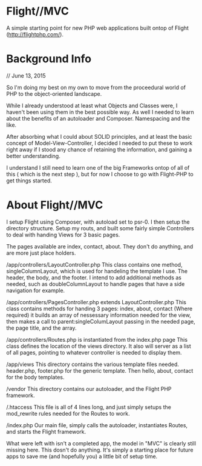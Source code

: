 # Flight//MVC
A simple starting point for new PHP web applications built ontop of Flight (http://flightphp.com/).

# Background Info
// June 13, 2015

So I'm doing my best on my own to move from the proceedural world of PHP to the object-oriented landscape. 

While I already understood at least what Objects and Classes were, I haven't been using them in the best possible way. As well I needed to learn about the benefits of an autoloader and Composer. Namespacing and the like.

After absorbing what I could about SOLID principles, and at least the basic concept of Model-View-Controller, I decided I needed to put these to work right away if I stood any chance of retaining the information, and gaining a better understanding.  

I understand I still need to learn one of the big Frameworks ontop of all of this ( which is the next step ), but for now I choose to go with Flight-PHP to get things started. 

# About Flight//MVC

I setup Flight using Composer, with autoload set to psr-0. I then setup the directory structure. Setup my routs, and built some fairly simple Controllers to deal with handing Views for 3 basic pages. 

The pages available are index, contact, about. They don't do anything, and are more just place holders.

/app/controllers/LayoutController.php
  This class contains one method, singleColumnLayout, which is used for handeling the template I use. The header, the body, and the footer.
  I intend to add additional methods as needed, such as doubleColumnLayout to handle pages that have a side navigation for example.
  
/app/controllers/PagesController.php extends LayoutController.php
  This class contains methods for handing 3 pages: index, about, contact
  (Where required) it builds an array of nessessary information needed for the view, then makes a call to parent:singleColumLayout passing in the needed page, the page title, and the array.
  
/app/controllers/Routes.php is instantiated from the index.php page
  This class defines the location of the views directory.
  It also will server as a list of all pages, pointing to whatever controller is needed to display them.

/app/views
  This directory contains the various template files needed. header.php, footer.php for the generic template. Then hello, about, contact for the body templates.
  
/vendor
  This directory contains our autoloader, and the Flight PHP framework.

/.htaccess
  This file is all of 4 lines long, and just simply setups the mod_rewrite rules needed for the Routes to work.
  
/index.php
  Our main file, simply calls the autoloader, instantiates Routes, and starts the Flight framework.
  
What were left with isn't a completed app, the model in "MVC" is clearly still missing here. This dosn't do anything. It's simply a starting place for future apps to save me (and hopefully you) a little bit of setup time.

  
